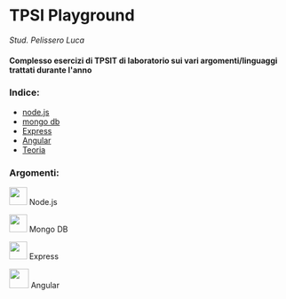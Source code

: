 # TPSI Playground

_Stud. Pelissero Luca_

#### Complesso esercizi di TPSIT di laboratorio sui vari argomenti/linguaggi trattati durante l'anno

### Indice:
- [node.js](https://github.com/vallauri-ict/tpsi-playground-Pelissero-Luca-1/tree/master/Node.js)
- [mongo db](https://github.com/vallauri-ict/tpsi-playground-Pelissero-Luca-1/tree/master/Mongo%20DB)
- [Express](https://github.com/vallauri-ict/tpsi-playground-Pelissero-Luca-1/tree/master/Express)
- [Angular](https://github.com/vallauri-ict/tpsi-playground-Pelissero-Luca-1/tree/master/Angular)
- [Teoria](https://github.com/vallauri-ict/tpsi-playground-Pelissero-Luca-1/tree/master/Teoria)

### Argomenti:
<img src="https://seeklogo.com/images/N/nodejs-logo-FBE122E377-seeklogo.com.png" height="32px"/> Node.js  

<img src="https://www.w3schools.in/wp-content/uploads/mongodb-logo.png?ezimgfmt=rs:0x0/rscb6/ng:webp/ngcb6" height="32px"/> Mongo DB  

<img src="https://d2eip9sf3oo6c2.cloudfront.net/tags/images/000/000/359/square_480/expressjslogo.png" height="32px"/> Express

<img src="https://upload.wikimedia.org/wikipedia/commons/thumb/c/cf/Angular_full_color_logo.svg/800px-Angular_full_color_logo.svg.png" height="35px"/> Angular
